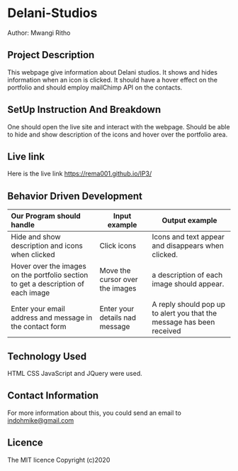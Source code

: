 # Delani-Studios
Author: Mwangi Ritho

## Project Description
This webpage give information about Delani studios. It shows and hides information when an icon is clicked.
It should have a hover effect on the portfolio and should employ mailChimp API on the contacts.

## SetUp Instruction And Breakdown
One should open the live site and interact with the webpage. Should be able to hide and show description of
the icons and hover over the portfolio area.

## Live link
Here is the live link  https://rema001.github.io/IP3/

## Behavior Driven Development
| Our Program should handle                       | Input example | Output example                                   |
|:------------------------------------------------|---------------|--------------------------------------------------|
|Hide and show description and icons when clicked | Click icons   |Icons and text appear and disappears when clicked.|
|Hover over the images on the portfolio section to get a description of each image| Move the cursor over the images| a description of each image should appear.|
|Enter your email address and message in the contact form| Enter your details nad message|A reply should pop up to alert you that the message has been received|

## Technology Used
HTML CSS JavaScript and JQuery were used.

## Contact Information
For more information about this, you could send an email to indohmike@gmail.com

## Licence
The MIT licence
Copyright (c)2020
